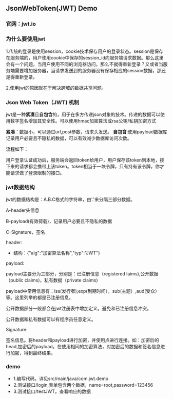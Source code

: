 ## JsonWebToken(JWT) Demo

### 官网：jwt.io

### 为什么要使用jwt

1.传统的登录是使用session，cookie技术保存用户的登录状态。session是保存在服务端的，用户使用cookie中保存的session_id向服务端请求数据。那么这里会有一个问题，当用户使用不同的浏览器访问，那么不就得重新登录？又或者当服务端需要增加服务器，当请求发送到的服务器没有保存相应的session数据，那还是得重新登录。

2.使用jwt的原因就在于解决跨域的数据共享问题。

### Json Web Token（JWT) 机制

jwt是一种**紧凑**且**自包含**的，用于在多方传递json对象的技术。传递的数据可以使用数字签名增加其安全性。可以使用hmac加密算法或rsa公钥/私钥加密方式

**紧凑**：数据小，可以通过url,post参数，请求头发送。
**自包含**:使用payload数据库记录用户必要且不隐私的数据，可以有效减少数据库访问次数。

流程如下：

用户登录认证成功后，服务端会返回token给用户，用户保存该token到本地，接下来的请求都会携带上该token。token相当于一块令牌，只有持有该令牌，你才能请求做了登录限制的接口。


### jwt数据结构

jwt的数据结构是：A.B.C格式的字符串，由'.'来分隔三部分数据。

A-header头信息

B-payload(有效荷载)，记录用户必要且不隐私的数据

C-Signature，签名

header:

- 结构：{"alg":"加密算法名称","typ":"JWT"}

payload:

payload主要分为三部分，分别是：已注册信息（registered laims),公开数据（public claims)，私有数据（private claims)

payload中常用信息有：iss(发行者);exp(到期时间），sub(主题）,aud(受众）等。这里列举的都是已注册信息。

公开数据部分一般都会在jwt注册表中增加定义。避免和已注册信息冲突。

公开数据和私有数据可以有程序员任意定义。

Signature:
	
签名信息。将header和payload进行加密，并使用点进行连接。如：加密后的head,加密后的payload。在使用相同的加密算法，对加密后的数据和签名信息进行加密，得到最终结果。

### demo

- 1.编写代码，详见src/main/java/com.jwt.demo
- 2.测试接口/login,表单包含两个数据，name=root,password=123456
- 3.测试接口/testJWT，查看响应的数据